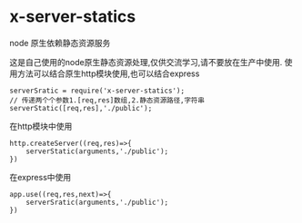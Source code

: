 # x-server-statics
node 原生依赖静态资源服务

这是自己使用的node原生静态资源处理,仅供交流学习,请不要放在生产中使用.
使用方法可以结合原生http模块使用,也可以结合express

    serverSratic = require('x-server-statics');
    // 传递两个个参数1.[req,res]数组,2.静态资源路径,字符串
    serverStatic([req,res],'./public');
    
    
在http模块中使用
    
    http.createServer((req,res)=>{
        serverStatic(arguments,'./public');
    })
    
    
在express中使用

    app.use((req,res,next)=>{
        serverSratic(arguments,'./public');
    })